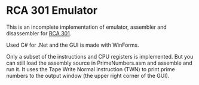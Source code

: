 # RCA 301 Emulator

This is an incomplete implementation of emulator, assembler and disassembler for [RCA 301](https://www.manualslib.com/manual/1288147/Rca-301.html).

Used C# for .Net and the GUI is made with WinForms.

Only a subset of the instructions and CPU registers is implemented.
But you can still load the assembly source in PrimeNumbers.asm and assemble and run it.
It uses the Tape Write Normal instruction (TWN) to print prime numbers to the output window (the upper right corner of the GUI).
